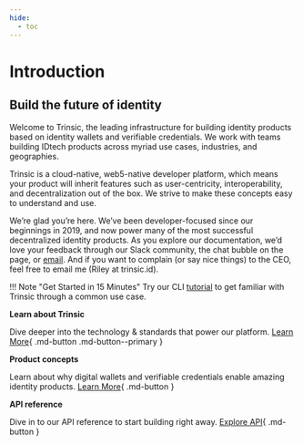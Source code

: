 ```yaml
---
hide:
  - toc
---
```

# Introduction

    
## Build the future of identity

Welcome to Trinsic, the leading infrastructure for building identity products based on identity wallets and verifiable credentials. We work with teams building IDtech products across myriad use cases, industries, and geographies.

Trinsic is a cloud-native, web5-native developer platform, which means your product will inherit features such as user-centricity, interoperability, and decentralization out of the box. We strive to make these concepts easy to understand and use. 

We’re glad you’re here. We’ve been developer-focused since our beginnings in 2019, and now power many of the most successful decentralized identity products. As you explore our documentation, we’d love your feedback through our Slack community, the chat bubble on the page, or [email](mailto:support@trinsic.id). And if you want to complain (or say nice things) to the CEO, feel free to email me (Riley at trinsic.id).

!!! Note "Get Started in 15 Minutes"
    Try our CLI [tutorial](walkthroughs/vaccination) to get familiar with Trinsic through a common use case.
    
**Learn about Trinsic**

Dive deeper into the technology & standards that power our platform.
[Learn More](../learn/platform/intro.md){ .md-button .md-button--primary } 

**Product concepts**

Learn about why digital wallets and verifiable credentials enable amazing identity products.
[Learn More](../learn/concepts/ecosystems.md){ .md-button } 

**API reference**

Dive in to our API reference to start building right away.
[Explore API](../reference/index.md){ .md-button }
